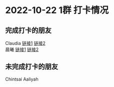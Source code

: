 # 2022-10-22 1群 打卡情况
## 完成打卡的朋友
Claudia [链接1](http://mmbiz.qpic.cn/mmbiz_jpg/EqM704vBbWBibEftHTdicht38v3aeJpyA04AWl7n9UWOw7gY1B4romNaq9Mo9GQLWSRpyCMSQ5ViaWz6col07WVbA/0) [链接2](http://mmbiz.qpic.cn/mmbiz_jpg/EqM704vBbWBibEftHTdicht38v3aeJpyA07mgcDAxbLibc0Dr1xuUqZiaicKXfe6reibGsqueVWUC1kDHRAPz1ZH6duw/0) <br>晨曦 [链接1](http://mmbiz.qpic.cn/mmbiz_jpg/4rYayDxu0jX0kGuyGkP37JXibicP1ybK4ndCRbicTN4SlyUgWZcTOv7emmrAGibosq7ZPC8bUp1u0ibOCp3Lm8NvV8Q/0) [链接2](http://mmbiz.qpic.cn/mmbiz_jpg/4rYayDxu0jX0kGuyGkP37JXibicP1ybK4ncfPuHxCC31LofVEQTtRhZ0rxUFHxSrq9IJOyImnq0m0KoVFFgTKa1Q/0) <br>
## 未完成打卡的朋友
Chintsai
Aaliyah

